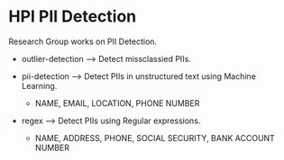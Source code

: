 # HPI PII Detection
Research Group works on PII Detection.

* outlier-detection --> Detect missclassied PIIs.

* pii-detection --> Detect PIIs in unstructured text using Machine Learning.
  *  NAME, EMAIL, LOCATION, PHONE NUMBER

* regex --> Detect PIIs using Regular expressions.
  *  NAME, ADDRESS, PHONE, SOCIAL SECURITY, BANK ACCOUNT NUMBER
